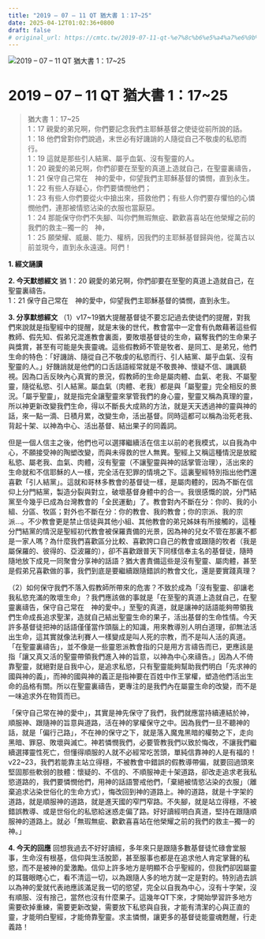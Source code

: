 ```yaml
---
title: "2019 – 07 – 11 QT 猶大書 1：17~25"
date: 2025-04-12T01:02:36+0800
draft: false
# original_url: https://cmtc.tw/2019-07-11-qt-%e7%8c%b6%e5%a4%a7%e6%9b%b8-1%ef%bc%9a1725
---
```


![2019 – 07 – 11 QT 猶大書 1：17\~25](/images/qt.jpg   "2019 – 07 – 11 QT 猶大書 1：17\~25")

# 2019 – 07 – 11 QT 猶大書 1：17\~25

> 猶大書 1：17\~25  
> 1：17 親愛的弟兄啊，你們要記念我們主耶穌基督之使徒從前所說的話。  
> 1：18 他們曾對你們說過，末世必有好譏誚的人隨從自己不敬虔的私慾而行。  
> 1：19 這就是那些引人結黨、屬乎血氣、沒有聖靈的人。  
> 1：20 親愛的弟兄啊，你們卻要在至聖的真道上造就自己，在聖靈裏禱告，  
> 1：21 保守自己常在　神的愛中，仰望我們主耶穌基督的憐憫，直到永生。  
> 1：22 有些人存疑心，你們要憐憫他們；  
> 1：23 有些人你們要從火中搶出來，搭救他們；有些人你們要存懼怕的心憐憫他們，連那被情慾沾染的衣服也當厭惡。  
> 1：24 那能保守你們不失腳、叫你們無瑕無疵、歡歡喜喜站在他榮耀之前的我們的救主─獨一的　神，  
> 1：25 願榮耀、威嚴、能力、權柄，因我們的主耶穌基督歸與他，從萬古以前並現今，直到永永遠遠。阿們！

**1. 經文誦讀**

**2.  今天默想經文**
猶 1：20 親愛的弟兄啊，你們卻要在至聖的真道上造就自己，在聖靈裏禱告。  
1：21 保守自己常在　神的愛中，仰望我們主耶穌基督的憐憫，直到永生。

**3. 分享默想經文**
（1）v17\~19猶大提醒基督徒不要忘記過去使徒們的提醒，對我們來說就是指聖經中的提醒，就是末後的世代，教會當中一定會有仇敵藉著這些假教師、假先知、假弟兄混進教會裏面，要敗壞基督徒的生命，竊奪我們的生命果子與獎賞，甚至有可能是失喪靈魂。這些假教師不管是牧者、是同工、是弟兄，他們生命的特色：「好譏誚、隨從自己不敬虔的私慾而行、引人結黨、屬乎血氣、沒有聖靈的人。」好饑誚就是他們的口舌話語經常就是不敬畏神、懷疑不信、譏諷藐視。因為口舌反映內心真實的景況，假教師的生命是屬肉體、血氣、老我、不屬聖靈，隨從私慾、引人結黨。屬血氣（肉體、老我）都是與「屬聖靈」完全相反的景況。「屬乎聖靈」，就是指完全讓聖靈來掌管我們的身心靈，聖靈又稱為真理的靈，所以神更新改變我們生命，得以不斷長大成熟的方法，就是天天透過神的靈與神的話，來一點一滴、日積月累，改變生命，活出基督。同時這都可以稱為治死老我、背起十架、以神為中心、活出基督、結出果子的同義詞。

但是一個人信主之後，他們也可以選擇繼續活在信主以前的老我模式，以自我為中心，不願接受神的陶塑改變，而與未得救的世人無異。聖經上又稱這種情況是放縱私慾、屬老我、血氣、肉體，沒有聖靈（不讓聖靈與神的話掌管治理），活出來的生命就和不信耶穌的人一樣，完全活在犯罪的情境之下。這裏聖經特別指出他們還喜歡「引人結黨」。這就和哥林多教會的基督徒一樣，是屬肉體的，因為不斷在信仰上分門結黨，製造分裂與對立，破壞基督身體中的合一。我很感慨的說，分門結黨至今幾乎已成為台灣教會的「全民運動」了。教會對內不斷在分：你的、我的小組、分區、牧區；對外也不斷在分：你的教會、我的教會；你的宗派、我的宗派…。不少教會更是禁止信徒與其他小組、其他教會的弟兄姊妹有所接觸的，這種分門結黨的情況是聖經初代教會被保羅責備的光景，因為神的兒女不管在那裏不都是一家人嗎？為什麼我們喜歡區分比較、喜歡誇口自己的教會或跟隨的牧者（我是屬保羅的、彼得的、亞波羅的），卻不喜歡跟普天下同樣信奉主名的基督徒，隨時隨地放下成見一同聚會分享神的話語？猶大書責備這些是沒有聖靈、屬肉體，甚至是假弟兄喜歡做的事，我們到底是要繼續跟隨錯誤的教會文化，還是要實踐真理？

（2）如何保守我們不落入假教師所帶來的危害？不致於成為「沒有聖靈、卻讓老我私慾充滿的敗壞生命」？我們應該做的事就是「在至聖的真道上造就自己，在聖靈裏禱告，保守自己常在　神的愛中。」至聖的真道，就是讓神的話語能夠帶領我們生命成長追求聖潔，造就自己結出聖靈生命的果子，活出基督的生命性情。今天許多基督徒把神的話語僅僅當作頭腦上的知識，用來教導別人明白道理，卻無法活出生命，這其實就像法利賽人一樣變成是叫人死的宗教，而不是叫人活的真道。「在聖靈裏禱告」，並不像是一些靈恩派教會指的只是用方言禱告而已，更應該是指「讓又真又活的聖靈帶領我們進入神的旨意，以神為中心來禱告。」因為人不倚靠聖靈，就絕對是自我中心，是追求私慾，只有聖靈能夠幫助我們明白「先求神的國與神的義」，而神的國與神的義正是指神要在百姓中作王掌權，塑造他們活出生命的品格有關。所以在聖靈裏禱告，更專注的是我們內在屬靈生命的改變，而不是一味追求外在物質而已。

「保守自己常在神的愛中」，其實是神先保守了我們，我們就應當持續連結於神，順服神、跟隨神的旨意與道路，活在神的掌權保守之中。因為我們一旦不聽神的話，就是「偏行己路」，不在神的保守之下，就是落入魔鬼黑暗的權勢之下，走向黑暗、罪惡、敗壞與滅亡。神若憐憫我們，必要管教我們以致於悔改，不讓我們繼續選擇靈性死亡，但懂得順服的人就不必經常吃苦頭，單純信靠神的人是有福的！v22\~23，我們若能靠主站立得穩，不被教會中錯誤的假教導帶偏，就要回過頭來堅固那些軟弱的肢體：懷疑的、不信的、不順服神走十架道路，卻改走追求老我私慾道路的，我們要憐憫他們，用神的話語警戒他們，「棄絕被情慾沾染的衣服」（離棄追求沾染世俗化的生命方式），悔改回到神的道路上。神的道路，就是十字架的道路，就是順服神的道路，就是進天國的窄門窄路。不失腳，就是站立得穩，不被錯誤教導、或是世俗化的私慾給迷惑走偏了路。好好讀經明白真道，堅持在跟隨順服神的道路上。就必「無瑕無疵、歡歡喜喜站在他榮耀之前的我們的救主─獨一的　神。」

**4. 今天的回應**
回想我過去不好好讀經，多年來只是跟隨多數基督徒忙碌會堂服事，生命沒有根基，信仰與生活脫節，甚至服事也都是在追求他人肯定掌聲的私慾，而不是被神的愛激勵。信仰上許多地方是明顯不合乎聖經的，但我們卻因屬靈的耳聾眼瞎心亡，看不清這一切，以為跟隨人多的地方就一定是對的。特別過去誤以為神的愛就代表祂應該滿足我一切的慾望，完全以自我為中心，沒有十字架，沒有順服、沒有捨己，當然也沒有什麼果子。這幾年QT下來，才開始學習許多地方需要砍掉重練，需要更新改變，需要放下私慾與自我，才能有清潔的心與正直的靈，才能明白聖經，才能倚靠聖靈。求主憐憫，讓更多的基督徒能靈魂甦醒，行走義路！
